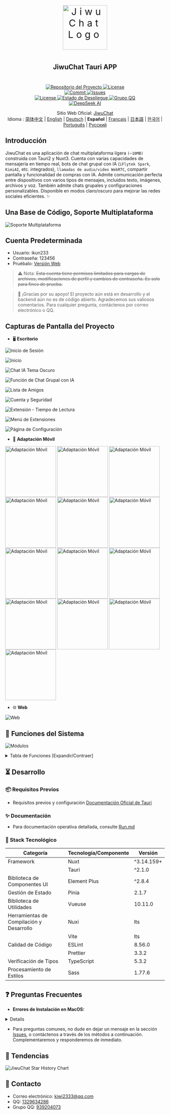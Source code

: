 <div align=center>
 <div align=center margin="10em" style="margin:4em 0 0 0;font-size: 30px;letter-spacing:0.3em;">
<img src="./jiwuchat-tauri.png" width="140px" height="140px" alt="JiwuChat Logo" align=center />
 </div>
 <h2 align=center style="margin: 2em 0;">JiwuChat Tauri APP</h2>

<div>
      <a href="https://github.com/Kiwi233333/JiwuChat" target="_blank">
        <img class="disabled-img-view" src="https://img.shields.io/badge/Github-Repositorio%20del%20Proyecto-blueviolet.svg?style=plasticr" alt="Repositorio del Proyecto" >
      </a>
      <a href="https://github.com/Kiwi233333/JiwuChat/stargazers" target="_blank">
        <img class="disabled-img-view" alt="License"
          src="https://img.shields.io/github/stars/Kiwi233333/JiwuChat.svg?style=social">
      </a>
    </div>
    <div>
      <a href="https://github.com/Kiwi233333/JiwuChat/commits" target="_blank">
        <img class="disabled-img-view" alt="Commit"
          src="https://img.shields.io/github/commit-activity/m/Kiwi233333/JiwuChat">
      </a>
      <a href="https://github.com/Kiwi233333/JiwuChat/issues" target="_blank">
        <img class="disabled-img-view" alt="Issues" src="https://img.shields.io/github/issues/Kiwi233333/JiwuChat">
      </a>
    </div>
    <div>
      <a href="`https://github.com/Kiwi233333/JiwuChat/blob/main/LICENSE`" target="_blank">
          <img class="disabled-img-view" alt="License"
          src="https://img.shields.io/github/license/Kiwi233333/JiwuChat">
      </a>
      <a href="https://app.netlify.com/sites/jiwuchat/deploys" target="_blank">
          <img src="https://api.netlify.com/api/v1/badges/b68ad9ac-53e5-4c5a-ac56-a8882ffe7697/deploy-status" alt="Estado de Despliegue"/>
      </a>
      <a href="https://qm.qq.com/q/iSaETNVdKw" target="_blank">
        <img src="https://img.shields.io/badge/Grupo%20QQ:939204073 -blue?logo=tencentqq&logoColor=white" alt="Grupo QQ"/>
      </a>
    </div>
    <div>
      <a href="https://www.deepseek.com/" target="_blank" style="margin: 2px;">
        <img alt="DeepSeek AI" src="https://github.com/deepseek-ai/DeepSeek-V2/blob/main/figures/badge.svg?raw=true" />
      </a>
    </div>

Sitio Web Oficial: [JiwuChat](https://blog.jiwuchat.top/) <br> Idioma : [简体中文](../README.md) | [English](./README.en.md) | [Deutsch](./README.de.md) | **Español** | [Français](./README.fr.md) | [日本語](./README.ja.md) | [한국어](./README.ko.md) | [Português](./README.pt.md) | [Русский](./README.ru.md)

</div>

## Introducción

JiwuChat es una aplicación de chat multiplataforma ligera `(~10MB)` construida con Tauri2 y Nuxt3. Cuenta con varias capacidades de mensajería en tiempo real, bots de chat grupal con IA (`iFlytek Spark`, `KimiAI`, etc. integrados), `llamadas de audio/video WebRTC`, compartir pantalla y funcionalidad de compras con IA. Admite comunicación perfecta entre dispositivos con varios tipos de mensajes, incluidos texto, imágenes, archivos y voz. También admite chats grupales y configuraciones personalizables. Disponible en modos claro/oscuro para mejorar las redes sociales eficientes. ✨

## Una Base de Código, Soporte Multiplataforma

![Soporte Multiplataforma](./previews.png)

## Cuenta Predeterminada

- Usuario: ikun233
- Contraseña: 123456
- Pruébalo: [Versión Web](https://jiwuchat.top/)

> ⚠ Nota: ~~Esta cuenta tiene permisos limitados para cargas de archivos, modificaciones de perfil y cambios de contraseña. Es solo para fines de prueba.~~

> 👀 ¡Gracias por su apoyo! El proyecto aún está en desarrollo y el backend aún no es de código abierto. Agradecemos sus valiosos comentarios. Para cualquier pregunta, contáctenos por correo electrónico o QQ.

## Capturas de Pantalla del Proyecto

- 🖥️ **Escritorio**

![Inicio de Sesión](./login.png)

![Inicio](./desktop/home.png)

![Chat IA Tema Oscuro](./desktop/home_ai_dark.png)

![Función de Chat Grupal con IA](./desktop/ai.png)

![Lista de Amigos](./desktop/friend.png)

![Cuenta y Seguridad](./desktop/safe.png)

![Extensión - Tiempo de Lectura](./desktop/extention_book.png)

![Menú de Extensiones](./desktop/extention_menu.png)

![Página de Configuración](./desktop/setting.png)

- 📱 **Adaptación Móvil**

<div>
 <img src="./mobile/chat12.png" width = "160" style="display:inline-block;" alt="Adaptación Móvil" align=center />
 <img src="./mobile/chat14.png" width = "160" style="display:inline-block;" alt="Adaptación Móvil" align=center />
 <img src="./mobile/chat13.png" width = "160" style="display:inline-block;" alt="Adaptación Móvil" align=center />
 <img src="./chat7.png" width = "160" style="display:inline-block;" alt="Adaptación Móvil" align=center />
 <img src="./rtc2.png" width = "160" style="display:inline-block;" alt="Adaptación Móvil" align=center />
 <img src="./rtc_remove_desktop.png" width = "160" style="display:inline-block;" alt="Adaptación Móvil" align=center />
 <img src="./mobile/chat8.png" width = "160" style="display:inline-block;" alt="Adaptación Móvil" align=center />
 <img src="./mobile/chat10.png" width = "160" style="display:inline-block;" alt="Adaptación Móvil" align=center />
 <img src="./mobile/chat15.png" width = "160" style="display:inline-block;" alt="Adaptación Móvil" align=center />
 <img src="./mobile/chat11.png" width = "160" style="display:inline-block;" alt="Adaptación Móvil" align=center />
 <img src="./mobile/chat17.png" width = "160" style="display:inline-block;" alt="Adaptación Móvil" align=center />
 <img src="./mobile/chat16.png" width = "160" style="display:inline-block;" alt="Adaptación Móvil" align=center />
 <img src="./mobile/chat9.png" width = "160" style="display:inline-block;" alt="Adaptación Móvil" align=center />
</div>

- 🌐 **Web**

![Web](./web/login.png)

## 🌌 Funciones del Sistema

![Módulos](./JiwuChat%20功能导图.png)

<details>
  <summary>Tabla de Funciones [Expandir/Contraer]</summary>

| Módulo       | Submódulo     | Descripción de Función                                                                | Estado |
| ---------- | ---------- | ----------------------------------------------------------------------- | -------- |
| Módulo de Usuario   | Gestión de Cuentas   | Registro de usuario, inicio de sesión, selección de cuenta de inicio de sesión histórica                                        | ✅       |
|            | Seguridad de Cuenta   | Recordatorio de vinculación de correo/teléfono, gestión de dispositivos, verificación de seguridad de cuenta                             | ✅       |
| Módulo de Mensajes   | Chat Básico   | Mensajes de texto, mensajes de imagen, mensajes de video, cargas de archivos, retiro de mensajes, estado de lectura de mensajes          | ✅       |
|            | Sincronización de Datos   | Sincronización de mensajes entre dispositivos, sincronización del estado de lectura                                            | ✅       |
|            | Chat Avanzado   | Respuestas con citas, menciones @, anuncios, reeditar mensajes retirados                         | ✅       |
| Módulo de Sesiones   | Gestión de Sesiones   | Lista de sesiones, anclar sesiones, ocultar sesiones, estadísticas de no leídos, ordenar sesiones                  | ✅       |
| Módulo de Chat Grupal   | Operaciones de Grupo   | Crear chat grupal, abandonar chat grupal, ver detalles del chat grupal                                        | ✅       |
|            | Gestión de Miembros del Grupo | Gestionar miembros del grupo, establecer administradores, revocar administradores, obtener lista @                           | ✅       |
| Módulo de Contactos | Operaciones de Amigos   | Solicitudes de amistad, búsqueda de amigos, lista de amigos, rechazar solicitudes de amistad, eliminar amigos                    | ✅       |
|            | Perfil y Notificaciones | Ver detalles de amigos, estadísticas de solicitudes no leídas                                            | ✅       |
| Módulo de IA     | Funciones de Chat   | Chat privado con IA, chat grupal con IA, chat simultáneo con múltiples IA                                            | ✅       |
|            | Gestión de Modelos   | Soporte para Gemini, Kimi AI, DeepSeek, Silicon Flow y otros proveedores, lista de modelos, cálculo de tokens | ✅       |
|            | Función Plaza   | Exhibición de plaza de robots IA                                                        | ✅       |
| Módulo de Comunicación   | Llamadas de Audio/Video | Llamadas de voz basadas en WebRTC, videollamadas, compartir pantalla                                | ✅       |
|            | Historial de Llamadas   | Actualizaciones del estado de llamadas, registros de colgado                                                  | ✅       |
| Sistema de Notificaciones   | Notificaciones de Mensajes   | Notificaciones de escritorio, alertas de bandeja del sistema, configuración de tonos, no molestar                            | ✅       |
| Funciones de Extensión   | Integración Integral   | Integración de tienda, integración de blog, panel de registro de actualizaciones                                        | ✅       |
| Otros Módulos   | Otras Funciones   | Funciones de chat social, funciones de compras con IA, gestión de descargas de archivos, herramientas de traducción (traducción IA/traducción Tencent) | ✅       |
|            | Archivos y Reproducción | Visor de imágenes, reproductor de video, descarga de archivos, carga de imágenes por lotes                          | ✅       |
|            | Configuración de Tema   | Cambio de tema claro/oscuro, seguir tema del sistema, configuración de fuente, diseño adaptativo                      | ✅       |
|            | Compatibilidad de Plataforma   | Adaptación para Windows, MacOS, Linux, Android, Web                               | ✅       |

</details>

## ⏳ Desarrollo

### 📦 Requisitos Previos

- Requisitos previos y configuración [Documentación Oficial de Tauri](https://tauri.app/es/start/prerequisites/)

### ✨ Documentación

- Para documentación operativa detallada, consulte [Run.md](../Run.md)

### 🔧 Stack Tecnológico

| Categoría           | Tecnología/Componente    | Versión     |
| -------------- | ------------ | ---------- |
| Framework           | Nuxt         | ^3.14.159+ |
|                | Tauri        | ^2.1.0     |
| Biblioteca de Componentes UI      | Element Plus | ^2.8.4     |
| Gestión de Estado       | Pinia        | 2.1.7      |
| Biblioteca de Utilidades         | Vueuse       | 10.11.0    |
| Herramientas de Compilación y Desarrollo | Nuxi         | lts        |
|                | Vite         | lts        |
| Calidad de Código       | ESLint       | 8.56.0     |
|                | Prettier     | 3.3.2      |
| Verificación de Tipos       | TypeScript   | 5.3.2      |
| Procesamiento de Estilos       | Sass         | 1.77.6     |

## ❓ Preguntas Frecuentes

- **Errores de Instalación en MacOS:**

<!-- Contraer -->
<details>
Al descargar e instalar este proyecto en macOS, puede encontrar mensajes como "El paquete de instalación está dañado" o problemas relacionados con certificados debido a los mecanismos de seguridad del sistema. Siga estos pasos:

1. Abra「Configuración del Sistema」-「Privacidad y Seguridad」y marque la opción para permitir que se ejecuten aplicaciones descargadas de "Cualquier lugar" (como se muestra en: img_10.png).
2. Si persisten los errores, ejecute los siguientes comandos en Terminal:

   **Antes de la instalación:**

   ```shell
   sudo xattr -rd com.apple.quarantine /ruta/al/instalador/nombre-del-instalador
   ```

   **Si ya está instalado:**

   ```shell
   sudo xattr -r -d com.apple.quarantine /Applications/NombreDeLaApp.app
   ```

</details>

- Para preguntas comunes, no dude en dejar un mensaje en la sección [Issues](https://github.com/KiWi233333/JiwuChat/Issues), o contáctenos a través de los métodos a continuación. Complementaremos y responderemos de inmediato.

## 🦾 Tendencias

![JiwuChat Star History Chart](https://api.star-history.com/svg?repos=KiWi233333/JiwuChat&type=Date)

## 💬 Contacto

- Correo electrónico: [kiwi2333@qq.com](mailto:kiwi2333@qq.com)
- QQ: [1329634286](https://wpa.qq.com/msgrd?v=3&uin=1329634286&site=qqq&menu=yes)
- Grupo QQ: [939204073](https://qm.qq.com/q/iSaETNVdKw)
